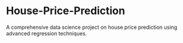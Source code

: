 # House-Price-Prediction
A comprehensive data science project on house price prediction using advanced regression techniques.
